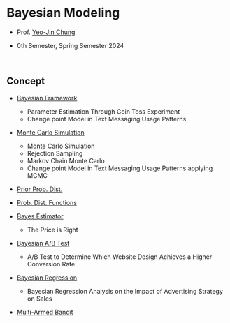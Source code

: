 # Bayesian Modeling

- Prof. [Yeo-Jin Chung](https://github.com/ychungkmu)

- 0th Semester, Spring Semester 2024

</br>

## Concept

- [Bayesian Framework](https://velog.io/@jayarnim/Bayesian-Framework)
  - Parameter Estimation Through Coin Toss Experiment
  - Change point Model in Text Messaging Usage Patterns

- [Monte Carlo Simulation](https://velog.io/@jayarnim/Monte-Carlo-Simulation)
  - Monte Carlo Simulation
  - Rejection Sampling
  - Markov Chain Monte Carlo
  - Change point Model in Text Messaging Usage Patterns applying MCMC

- [Prior Prob. Dist.](https://velog.io/@jayarnim/Prior-Prob.-Dist)

- [Prob. Dist. Functions](https://velog.io/@jayarnim/Prob.-Dist.-Functions-qnhd3e7d)

- [Bayes Estimator](https://velog.io/@jayarnim/Bayes-Estimator)
  - The Price is Right

- [Bayesian A/B Test]()
  - A/B Test to Determine Which Website Design Achieves a Higher Conversion Rate

- [Bayesian Regression]()
  - Bayesian Regression Analysis on the Impact of Advertising Strategy on Sales

- [Multi-Armed Bandit]()
